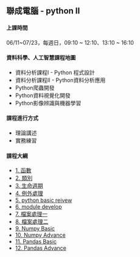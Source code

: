 ## 聯成電腦 - python II

#### 上課時間

06/11~07/23，每週日，09:10 ~ 12:10、13:10 ~ 16:10

#### 資料科學、人工智慧課程地圖

- 資料分析課程I - Python 程式設計
- 資料分析課程II - Python資料分析應用
- Python爬蟲開發
- Python資料視覺化開發
- Python影像辨識與機器學習

#### 課程進行方式

- 理論講述
- 實務練習

#### 課程大綱

- [1. 函數](https://mirdex.github.io/pythonII_20220611/7.%20函數_Q.slides.html)
- [2. 類別](https://mirdex.github.io/pythonII_20220611/8.%20類別_Q.slides.html)
- [3. 生命週期](https://mirdex.github.io/pythonII_20220611/9.%20變數與生命週期.slides.html)
- [4. 例外處理](https://mirdex.github.io/pythonII_20220611/10.%20例外處理.slides.html)
- [5. python basic reivew](https://mirdex.github.io/pythonII_20220611/0.%20Python前言(Q).slides.html)
- [6. module develop](https://mirdex.github.io/pythonII_20220611/1.%20模組開發(Q).slides.html)
- [7. 檔案處理一](https://mirdex.github.io/pythonII_20220611/2.%20檔案處理(一)(Q).slides.html)
- [8. 檔案處理二](https://mirdex.github.io/pythonII_20220611/3.1%20檔案處理Sim(二)(Q).slides.html)
- [9. Numpy Basic](https://mirdex.github.io/pythonII_20220611/4.%20NumPy(一)(Q).slides.html)
- [10. Numpy Advance](https://mirdex.github.io/pythonII_20220611/5.%20NumPy(二)(Q).slides.html)
- [11. Pandas Basic](https://mirdex.github.io/pythonII_20220611/6.%20Pandas(一)(Q).slides.html)
- [12. Pandas Advance](https://mirdex.github.io/pythonII_20220611/7.%20Pandas(二)(Q).slides.html)
